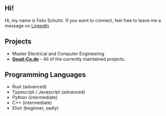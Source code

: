 ## **Hi**!
Hi, my name is Felix Schultz. If you want to connect, feel free to leave me a message on [LinkedIn](https://www.linkedin.com/in/schultz-felix/?originalSubdomain=de)

## Projects
- Master Electrical and Computer Engineering
- **[Good-Co.de](https://github.com/TM9657)** - All of the currently maintained projects.
  
## Programming Languages
- Rust (advanced)
- Typescript / Javascript (advanced)
- Python (intermediate)
- C++ (intermediate)
- Elixir (beginner, sadly)
